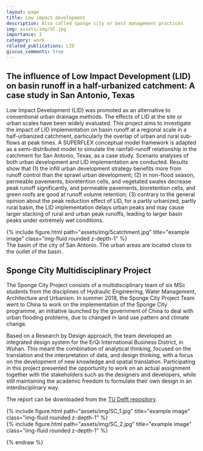 ```yaml
---
layout: page
title: Low impact development
description: Also called sponge city or best management practices
img: assets/img/SC.jpg
importance: 3
category: work
related_publications: LID
giscus_comments: true
---
```


## The influence of Low Impact Development (LID) on basin runoff in a half-urbanized catchment: A case study in San Antonio, Texas

Low Impact Development (LID) was promoted as an alternative to conventional urban drainage methods. The effects of LID at the site or urban scales have been widely evaluated. This project aims to investigate the impact of LID implementation on basin runoff at a regional scale in a half-urbanized catchment, particularly the overlap of urban and rural sub-flows at peak times. A SUPERFLEX conceptual model framework is adapted as a semi-distributed model to simulate the rainfall-runoff relationship in the catchment for San Antonio, Texas, as a case study. Scenario analyses of both urban development and LID implementation are conducted. Results show that (1) the infill urban development strategy benefits more from runoff control than the sprawl urban development; (2) in non-flood season, permeable pavements, bioretention cells, and vegetated swales decrease peak runoff significantly, and permeable pavements, bioretention cells, and green roofs are good at runoff volume retention; (3) contrary to the general opinion about the peak reduction effect of LID, for a partly urbanized, partly rural basin, the LID implementation delays urban peaks and may cause larger stacking of rural and urban peak runoffs, leading to larger basin peaks under extremely wet conditions.


<div class="row">
    <div class="col-sm mt-3 mt-md-0">
        {% include figure.html path="assets/img/5catchment.jpg" title="example image" class="img-fluid rounded z-depth-1" %}
    </div>
</div>
<div class="caption">
    The basin of the city of San Antonio. The urban areas are located close to the outlet of the basin.
</div>

## Sponge City Multidisciplinary Project

The Sponge City Project consists of a multidisciplinary team of six MSc students from the disciplines of Hydraulic Engineering, Water Management, Architecture and Urbanism. In summer 2018, the Sponge City Project Team went to China to work on the implementation of the Sponge City programme, an initiative launched by the government of China to deal with urban flooding problems, due to changed in land use pattern and climate change. 

Based on a Research by Design approach, the team developed an integrated design system for the ErQi International Business District, in Wuhan. This meant the combination of analytical thinking, focused on the translation and the interpretation of data, and design thinking, with a focus on the development of new knowledge and spatial translation. Participating in this project presented the opportunity to work on an actual assignment together with the stakeholders such as the designers and developers, while still maintaining the academic freedom to formulate their own design in an interdisciplinary way. 

The report can be downloaded from the [TU Delft repository](https://repository.tudelft.nl//islandora/object/uuid:58200b07-ee01-42e8-8a0f-8881dcda5c07). 


<div class="row">
    <div class="col-sm mt-3 mt-md-0">
        {% include figure.html path="assets/img/SC_1.jpg" title="example image" class="img-fluid rounded z-depth-1" %}
    </div>
</div>

<div class="row">
    <div class="col-sm mt-3 mt-md-0">
        {% include figure.html path="assets/img/SC_2.jpg" title="example image" class="img-fluid rounded z-depth-1" %}
    </div>
</div>


{% endraw %}